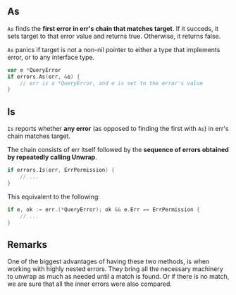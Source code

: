 ## As

`As` finds the **first error in err's chain that matches target**. If it
succeds, it sets target to that error value and returns true. Otherwise,
it returns false.

`As` panics if target is not a non-nil pointer to either a type that implements
error, or to any interface type.

```go
var e *QueryError
if errors.As(err, &e) {
    // err is a *QueryError, and e is set to the error's value
}
```

## Is

`Is` reports whether **any error** (as opposed to finding the first with `As`)
in err's chain matches target.

The chain consists of err itself followed by the **sequence of errors obtained**
**by repeatedly calling Unwrap**.

```go
if errors.Is(err, ErrPermission) {
    // ...
}
```

This equivalent to the following:

```go
if e, ok := err.(*QueryError); ok && e.Err == ErrPermission {
    // ...
}
```

## Remarks

One of the biggest advantages of having these two methods, is when working with
highly nested errors. They bring all the necessary machinery to unwrap as much
as needed until a match is found. Or if there is no match, we are sure that all
the inner errors were also compared.
